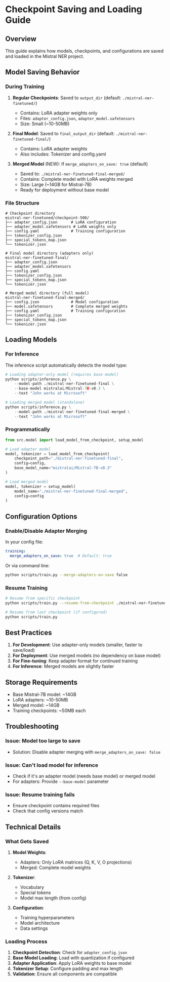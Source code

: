 # Checkpoint Saving and Loading Guide

## Overview

This guide explains how models, checkpoints, and configurations are saved and loaded in the Mistral NER project.

## Model Saving Behavior

### During Training

1. **Regular Checkpoints**: Saved to `output_dir` (default: `./mistral-ner-finetuned/`)
   - Contains: LoRA adapter weights only
   - Files: `adapter_config.json`, `adapter_model.safetensors`
   - Size: Small (~10-50MB)

2. **Final Model**: Saved to `final_output_dir` (default: `./mistral-ner-finetuned-final/`)
   - Contains: LoRA adapter weights
   - Also includes: Tokenizer and config.yaml

3. **Merged Model** (NEW): If `merge_adapters_on_save: true` (default)
   - Saved to: `./mistral-ner-finetuned-final-merged/`
   - Contains: Complete model with LoRA weights merged
   - Size: Large (~14GB for Mistral-7B)
   - Ready for deployment without base model

### File Structure

```
# Checkpoint directory
mistral-ner-finetuned/checkpoint-500/
├── adapter_config.json      # LoRA configuration
├── adapter_model.safetensors # LoRA weights only
├── config.yaml              # Training configuration
├── tokenizer_config.json
├── special_tokens_map.json
└── tokenizer.json

# Final model directory (adapters only)
mistral-ner-finetuned-final/
├── adapter_config.json
├── adapter_model.safetensors
├── config.yaml
├── tokenizer_config.json
├── special_tokens_map.json
└── tokenizer.json

# Merged model directory (full model)
mistral-ner-finetuned-final-merged/
├── config.json              # Model configuration
├── model.safetensors        # Complete merged weights
├── config.yaml              # Training configuration
├── tokenizer_config.json
├── special_tokens_map.json
└── tokenizer.json
```

## Loading Models

### For Inference

The inference script automatically detects the model type:

```python
# Loading adapter-only model (requires base model)
python scripts/inference.py \
    --model-path ./mistral-ner-finetuned-final \
    --base-model mistralai/Mistral-7B-v0.3 \
    --text "John works at Microsoft"

# Loading merged model (standalone)
python scripts/inference.py \
    --model-path ./mistral-ner-finetuned-final-merged \
    --text "John works at Microsoft"
```

### Programmatically

```python
from src.model import load_model_from_checkpoint, setup_model

# Load adapter model
model, tokenizer = load_model_from_checkpoint(
    checkpoint_path="./mistral-ner-finetuned-final",
    config=config,
    base_model_name="mistralai/Mistral-7B-v0.3"
)

# Load merged model
model, tokenizer = setup_model(
    model_name="./mistral-ner-finetuned-final-merged",
    config=config
)
```

## Configuration Options

### Enable/Disable Adapter Merging

In your config file:

```yaml
training:
  merge_adapters_on_save: true  # Default: true
```

Or via command line:

```bash
python scripts/train.py --merge-adapters-on-save false
```

### Resume Training

```bash
# Resume from specific checkpoint
python scripts/train.py --resume-from-checkpoint ./mistral-ner-finetuned/checkpoint-500

# Resume from last checkpoint (if configured)
python scripts/train.py
```

## Best Practices

1. **For Development**: Use adapter-only models (smaller, faster to save/load)
2. **For Deployment**: Use merged models (no dependency on base model)
3. **For Fine-tuning**: Keep adapter format for continued training
4. **For Inference**: Merged models are slightly faster

## Storage Requirements

- Base Mistral-7B model: ~14GB
- LoRA adapters: ~10-50MB
- Merged model: ~14GB
- Training checkpoints: ~50MB each

## Troubleshooting

### Issue: Model too large to save
- Solution: Disable adapter merging with `merge_adapters_on_save: false`

### Issue: Can't load model for inference
- Check if it's an adapter model (needs base model) or merged model
- For adapters: Provide `--base-model` parameter

### Issue: Resume training fails
- Ensure checkpoint contains required files
- Check that config versions match

## Technical Details

### What Gets Saved

1. **Model Weights**:
   - Adapters: Only LoRA matrices (Q, K, V, O projections)
   - Merged: Complete model weights

2. **Tokenizer**:
   - Vocabulary
   - Special tokens
   - Model max length (from config)

3. **Configuration**:
   - Training hyperparameters
   - Model architecture
   - Data settings

### Loading Process

1. **Checkpoint Detection**: Check for `adapter_config.json`
2. **Base Model Loading**: Load with quantization if configured
3. **Adapter Application**: Apply LoRA weights to base model
4. **Tokenizer Setup**: Configure padding and max length
5. **Validation**: Ensure all components are compatible